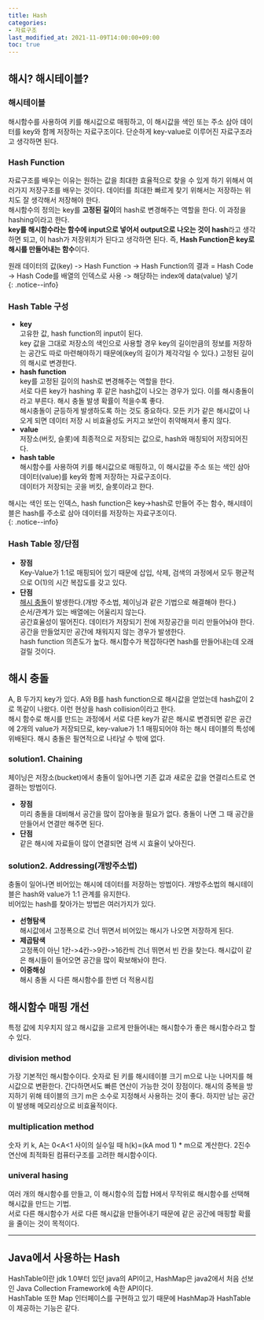 ```yaml
---
title: Hash
categories:
- 자료구조
last_modified_at: 2021-11-09T14:00:00+09:00
toc: true
---
```


## 해시? 해시테이블?
### 해시테이블
해시함수를 사용하여 키를 해시값으로 매핑하고, 이 해시값을 색인 또는 주소 삼아 데이터를 key와 함께 저장하는 자료구조이다. 단순하게 key-value로 이루어진 자료구조라고 생각하면 된다.

### Hash Function
자료구조를 배우는 이유는 원하는 값을 최대한 효율적으로 찾을 수 있게 하기 위해서 여러가지 저장구조를 배우는 것이다. 데이터를 최대한 빠르게 찾기 위해서는 저장하는 위치도 잘 생각해서 저장해야 한다.<br>
해시함수의 정의는 key를 **고정된 길이**의 hash로 변경해주는 역할을 한다. 이 과정을 hashing이라고 한다. <br>
**key를 해시함수라는 함수에 input으로 넣어서 output으로 나오는 것이 hash**라고 생각하면 되고, 이 hash가 저장위치가 된다고 생각하면 된다. 즉, **Hash Function은 key로 해시를 만들어내는 함수**이다.

<div>
원래 데이터의 값(key) -> Hash Function -> Hash Function의 결과 = Hash Code
-> Hash Code를 배열의 인덱스로 사용 -> 해당하는 index에 data(value) 넣기
</div>
{: .notice--info}

### Hash Table 구성
- **key** <br>
고유한 값, hash function의 input이 된다. <br>
key 값을 그대로 저장소의 색인으로 사용할 경우 key의 길이만큼의 정보를 저장하는 공간도 따로 마련해야하기 때문에(key의 길이가 제각각일 수 있다.) 고정된 길이의 해시로 변경한다.
- **hash function** <br>
key를 고정된 길이의 hash로 변경해주는 역할을 한다. <br>
서로 다른 key가 hashing 후 같은 hash값이 나오는 경우가 있다. 이를 해시충돌이라고 부른다. 해시 충돌 발생 확률이 적을수록 좋다.<br>
해시충돌이 균등하게 발생하도록 하는 것도 중요하다. 모든 키가 같은 해시값이 나오게 되면 데이터 저장 시 비효율성도 커지고 보안이 취약해져서 좋지 않다.
- **value** <br>
저장소(버킷, 슬롯)에 최종적으로 저장되는 값으로, hash와 매칭되어 저장되어진다. 
- **hash table** <br>
해시함수를 사용하여 키를 해시값으로 매핑하고, 이 해시값을 주소 또는 색인 삼아 데이터(value)를 key와 함께 저장하는 자료구조이다. <br>
데이터가 저장되는 곳을 버킷, 슬롯이라고 한다.
<div>
해시는 색인 또는 인덱스, hash function은 key->hash로 만들어 주는 함수, 해시테이블은 hash를 주소로 삼아 데이터를 저장하는 자료구조이다.
</div>
{: .notice--info}

### Hash Table 장/단점
- **장점**<br>
Key-Value가 1:1로 매핑되어 있기 때문에 삽입, 삭제, 검색의 과정에서 모두 평균적으로 O(1)의 시간 복잡도를 갖고 있다.
- **단점**<br>
[해시 충돌](#해시-충돌)이 발생한다.(개방 주소법, 체이닝과 같은 기법으로 해결해야 한다.) <br>
순서/관계가 있는 배열에는 어울리지 않는다. <br>
공간효율성이 떨어진다. 데이터가 저장되기 전에 저장공간을 미리 만들어놔야 한다. 공간을 만들었지만 공간에 채워지지 않는 경우가 발생한다. <br>
hash function 의존도가 높다. 해시함수가 복잡하다면 hash를 만들어내는데 오래 걸릴 것이다. <br>

## 해시 충돌
A, B 두가지 key가 있다. A와 B를 hash function으로 해시값을 얻었는데 hash값이 2로 똑같이 나왔다. 이런 현상을 hash collision이라고 한다. <br>
해시 함수로 해시를 만드는 과정에서 서로 다른 key가 같은 해시로 변경되면 같은 공간에 2개의 value가 저장되므로, key-value가 1:1 매핑되어야 하는 해시 테이블의 특성에 위배된다. 해시 충돌은 필연적으로 나타날 수 밖에 없다.

### solution1. Chaining
체이닝은 저장소(bucket)에서 충돌이 일어나면 기존 값과 새로운 값을 연결리스트로 연결하는 방법이다.
- **장점** <br>
미리 충돌을 대비해서 공간을 많이 잡아놓을 필요가 없다. 충돌이 나면 그 때 공간을 만들어서 연결만 해주면 된다.
- **단점** <br>
같은 해시에 자료들이 많이 연결되면 검색 시 효율이 낮아진다.

### solution2. Addressing(개방주소법)
충돌이 일어나면 비어있는 해시에 데이터를 저장하는 방법이다. 개방주소법의 해시테이블은 hash와 value가 1:1 관계를 유지한다. <br>
비어있는 hash를 찾아가는 방법은 여러가지가 있다.
- **선형탐색** <br>
해시값에서 고정폭으로 건너 뛰면서 비어있는 해시가 나오면 저장하게 된다.
- **제곱탐색** <br>
고정폭이 아닌 1칸->4칸->9칸->16칸씩 건너 뛰면서 빈 칸을 찾는다. 해시값이 같은 해시들이 들어오면 공간을 많이 확보해놔야 한다.
- **이중해싱** <br>
해시 충돌 시 다른 해시함수를 한번 더 적용시킴

## 해시함수 매핑 개선
특정 값에 치우치지 않고 해시값을 고르게 만들어내는 해시함수가 좋은 해시함수라고 할 수 있다.
### division method
가장 기본적인 해시함수이다. 숫자로 된 키를 해시테이블 크기 m으로 나눈 나머지를 해시값으로 변환한다. 간다하면서도 빠른 연산이 가능한 것이 장점이다. 해시의 중복을 방지하기 위해 테이블의 크기 m은 소수로 지정해서 사용하는 것이 좋다. 하지만 남는 공간이 발생해 메모리상으로 비효율적이다.
### multiplication method
숫자 키 k, A는 0<A<1 사이의 실수일 때 h(k)=(kA mod 1) * m으로 계산한다. 2진수 연산에 최적화된 컴퓨터구조를 고려한 해시함수이다.
### univeral hasing
여러 개의 해시함수를 만들고, 이 해시함수의 집합 H에서 무작위로 해시함수를 선택해 해시값을 만드는 기법.<br>
서로 다른 해시함수가 서로 다른 해시값을 만들어내기 때문에 같은 공간에 매핑할 확률을 줄이는 것이 목적이다.

---

## Java에서 사용하는 Hash
HashTable이란 jdk 1.0부터 있던 java의 API이고, HashMap은 java2에서 처음 선보인 Java Collection Framework에 속한 API이다. <br>
HashTable 또한 Map 인터페이스를 구현하고 있기 때문에 HashMap과 HashTable이 제공하는 기능은 같다.

